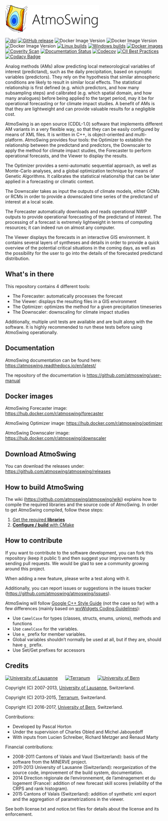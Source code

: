 [![AtmoSwing](https://raw.githubusercontent.com/atmoswing/atmoswing/master/art/logo/logo.png)](http://www.atmoswing.org)

[![doi](https://zenodo.org/badge/95885904.svg)](https://zenodo.org/badge/latestdoi/95885904)
[![GitHub release](https://img.shields.io/github/v/release/atmoswing/atmoswing)](https://github.com/atmoswing/atmoswing/releases)
![Docker Image Version](https://img.shields.io/docker/v/atmoswing/forecaster?label=docker%20forecaster)
![Docker Image Version](https://img.shields.io/docker/v/atmoswing/optimizer?label=docker%20optimizer)
![Docker Image Version](https://img.shields.io/docker/v/atmoswing/downscaler?label=docker%20downscaler)
[![Linux builds](https://github.com/atmoswing/atmoswing/actions/workflows/linux-builds.yml/badge.svg)](https://github.com/atmoswing/atmoswing/actions/workflows/linux-builds.yml)
[![Windows builds](https://github.com/atmoswing/atmoswing/actions/workflows/windows-builds.yml/badge.svg)](https://github.com/atmoswing/atmoswing/actions/workflows/windows-builds.yml)
[![Docker images](https://github.com/atmoswing/atmoswing/actions/workflows/docker-images.yml/badge.svg)](https://github.com/atmoswing/atmoswing/actions/workflows/docker-images.yml)
[![Coverity Scan](https://img.shields.io/coverity/scan/13133)](https://scan.coverity.com/projects/atmoswing-atmoswing)
[![Documentation Status](https://readthedocs.org/projects/atmoswing/badge/?version=latest)](https://atmoswing.readthedocs.io/en/latest/?badge=latest)
[![Codecov](https://img.shields.io/codecov/c/github/atmoswing/atmoswing)](https://codecov.io/gh/atmoswing/atmoswing)
[![CII Best Practices](https://bestpractices.coreinfrastructure.org/projects/1107/badge)](https://bestpractices.coreinfrastructure.org/projects/1107)
[![Codacy Badge](https://app.codacy.com/project/badge/Grade/87f76e2cfa7f4e2280d37c824df843f1)](https://www.codacy.com/gh/atmoswing/atmoswing/dashboard?utm_source=github.com&amp;utm_medium=referral&amp;utm_content=atmoswing/atmoswing&amp;utm_campaign=Badge_Grade)

Analog methods (AMs) allow predicting local meteorological variables of interest (predictand), such as the daily precipitation, based on synoptic variables (predictors). They rely on the hypothesis that similar atmospheric conditions are likely to result in similar local effects. The statistical relationship is first defined (e.g. which predictors, and how many subsampling steps) and calibrated (e.g. which spatial domain, and how many analogues) before being applied to the target period, may it be for operational forecasting or for climate impact studies. A benefit of AMs is that they are lightweight and can provide valuable results for a negligible cost.

AtmoSwing is an open source (CDDL-1.0) software that implements different AM variants in a very flexible way, so that they can be easily configured by means of XML files. It is written in C++, is object-oriented and multi-platform. AtmoSwing provides four tools: the Optimizer to establish the relationship between the predictand and predictors, the Downscaler to apply the method for climate impact studies, the Forecaster to perform operational forecasts, and the Viewer to display the results. 

The Optimizer provides a semi-automatic sequential approach, as well as Monte-Carlo analyses, and a global optimization technique by means of Genetic Algorithms. It calibrates the statistical relationship that can be later applied in a forecasting or climatic context.

The Downscaler takes as input the outputs of climate models, either GCMs or RCMs in order to provide a downscaled time series of the predictand of interest at a local scale.

The Forecaster automatically downloads and reads operational NWP outputs to provide operational forecasting of the predictand of interest. The processing of a forecast is extremely lightweight in terms of computing resources; it can indeed run on almost any computer.

The Viewer displays the forecasts in an interactive GIS environment. It contains several layers of syntheses and details in order to provide a quick overview of the potential critical situations in the coming days, as well as the possibility for the user to go into the details of the forecasted predictand distribution.

## What's in there ##

This repository contains 4 different tools:

*   The Forecaster: automatically processes the forecast
*   The Viewer: displays the resulting files in a GIS environment
*   The Optimizer: optimizes the method for a given precipitation timeseries
*   The Downscaler: downscaling for climate impact studies

Additionally, multiple unit tests are available and are built along with the software. It is highly recommended to run these tests before using AtmoSwing operationally.

## Documentation ##

AtmoSwing documentation can be found here: https://atmoswing.readthedocs.io/en/latest/

The repository of the documentation is https://github.com/atmoswing/user-manual

## Docker images ##

AtmoSwing Forecaster image: https://hub.docker.com/r/atmoswing/forecaster

AtmoSwing Optimizer image: https://hub.docker.com/r/atmoswing/optimizer

AtmoSwing Downscaler image: https://hub.docker.com/r/atmoswing/downscaler

## Download AtmoSwing ##

You can download the releases under: https://github.com/atmoswing/atmoswing/releases

## How to build AtmoSwing ##

The wiki (https://github.com/atmoswing/atmoswing/wiki) explains how to compile the required libraries and the source code of AtmoSwing. In order to get AtmoSwing compiled, follow these steps:

1.  [Get the required **libraries**](https://github.com/atmoswing/atmoswing/wiki/Libraries)
2.  [**Configure / build** with CMake](https://github.com/atmoswing/atmoswing/wiki/Build)

## How to contribute ##

If you want to contribute to the software development, you can fork this repository (keep it public !) and then suggest your improvements by sending pull requests. We would be glad to see a community growing around this project.

When adding a new feature, please write a test along with it.

Additionally, you can report issues or suggestions in the issues tracker (https://github.com/atmoswing/atmoswing/issues).

AtmoSwing will follow [Google C++ Style Guide](https://google.github.io/styleguide/cppguide.html) (not the case so far) with a few differences (mainly based on [wxWidgets Coding Guidelines](https://www.wxwidgets.org/develop/coding-guidelines)):
*   Use ``CamelCase`` for types (classes, structs, enums, unions), methods and functions 
*   Use ``camelCase`` for the variables.
*   Use ``m_`` prefix for member variables.
*   Global variables shouldn’t normally be used at all, but if they are, should have ``g_`` prefix.
*   Use Set/Get prefixes for accessors

## Credits ##

[![University of Lausanne](https://raw.githubusercontent.com/atmoswing/atmoswing/master/art/misc/logo-Unil.png)](http://unil.ch/iste) 
&nbsp;&nbsp;&nbsp;&nbsp;
[![Terranum](https://raw.githubusercontent.com/atmoswing/atmoswing/master/art/misc/logo-Terranum.png)](http://terranum.ch) 
&nbsp;&nbsp;&nbsp;&nbsp;
[![University of Bern](https://raw.githubusercontent.com/atmoswing/atmoswing/master/art/misc/logo-Unibe.png)](http://www.geography.unibe.ch/) 

Copyright (C) 2007-2013, [University of Lausanne](http://unil.ch/iste), Switzerland.

Copyright (C) 2013-2015, [Terranum](http://terranum.ch), Switzerland.

Copyright (C) 2016-2017, [University of Bern](http://www.geography.unibe.ch/), Switzerland.

Contributions:

*   Developed by Pascal Horton
*   Under the supervision of Charles Obled and Michel Jaboyedoff
*   With inputs from Lucien Schreiber, Richard Metzger and Renaud Marty

Financial contributions:

*   2008-2011 Cantons of Valais and Vaud (Switzerland): basis of the software from the MINERVE project.
*   2011-2013 University of Lausanne (Switzerland): reorganization of the source code, improvement of the build system, documentation.
*   2014 Direction régionale de l’environnement, de l’aménagement et du logement (France): addition of new forecast skill scores (reliability of the CRPS and rank histogram).
*   2015 Cantons of Valais (Switzerland): addition of synthetic xml export and the aggregation of parametrizations in the viewer.

See both license.txt and notice.txt files for details about the license and its enforcement.
